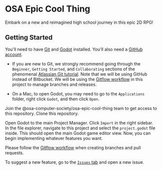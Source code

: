 # OSA Epic Cool Thing

Embark on a new and reimagined high school journey in this epic 2D RPG!

## Getting Started

You'll need to have [Git](https://git-scm.com/downloads) and [Godot](https://godotengine.org/download) installed. You'll also need a [GitHub account](https://github.com/).

- If you are new to Git, we strongly recommend going through the `Beginner`, `Getting Started`, and `Collaborating` sections of the phenomenal [Atlassian Git tutorial](https://www.atlassian.com/git/tutorials/what-is-version-control). Note that we will be using GitHub instead of Bitbucket. We will be using the [Gitflow workflow](https://www.atlassian.com/git/tutorials/comparing-workflows/gitflow-workflow) in this project to manage branches and releases.

- On a Mac, to open Godot, you may need to go to the `Applications` folder, right click `Godot`, and then click `Open`.

Join the @osa-computer-society/osa-epic-cool-thing team to get access to this repository. Clone this repository.

Open Godot to the main Project Manager. Click `Import` in the right sidebar. In the file explorer, navigate to this project and select the `project.godot` file inside. This should open the main Godot game editor view. Now, you can begin implementing whatever features you want.

Please follow the [Gitflow workflow](https://www.atlassian.com/git/tutorials/comparing-workflows/gitflow-workflow) when creating branches and pull requests.

To suggest a new feature, go to the [`Issues` tab](https://github.com/osa-computer-society/osa-epic-cool-thing/issues) and open a new issue.
